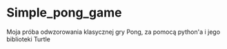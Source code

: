 # Simple_pong_game
Moja próba odwzorowania klasycznej gry Pong, za pomocą python'a i jego biblioteki Turtle
